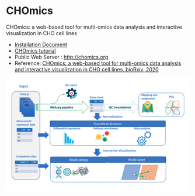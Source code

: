 # CHOmics
CHOmics: a web-based tool for multi-omics data analysis and interactive visualization in CHO cell lines

- [Installation Document](http://chomics.org/chomics/install.php)
- [CHOmics tutorial](https://github.com/baohongz/CHOmics/blob/master/CHOmics_tutorial.pdf)
- Public Web Server : <http://chomics.org>
- Reference: [CHOmics: a web-based tool for multi-omics data analysis and interactive visualization in CHO cell lines, bioRxiv, 2020](https://www.biorxiv.org/content/10.1101/2020.03.17.995290v3.full)

![CHOmics](CHOmics.png?raw=true "CHOmics")
